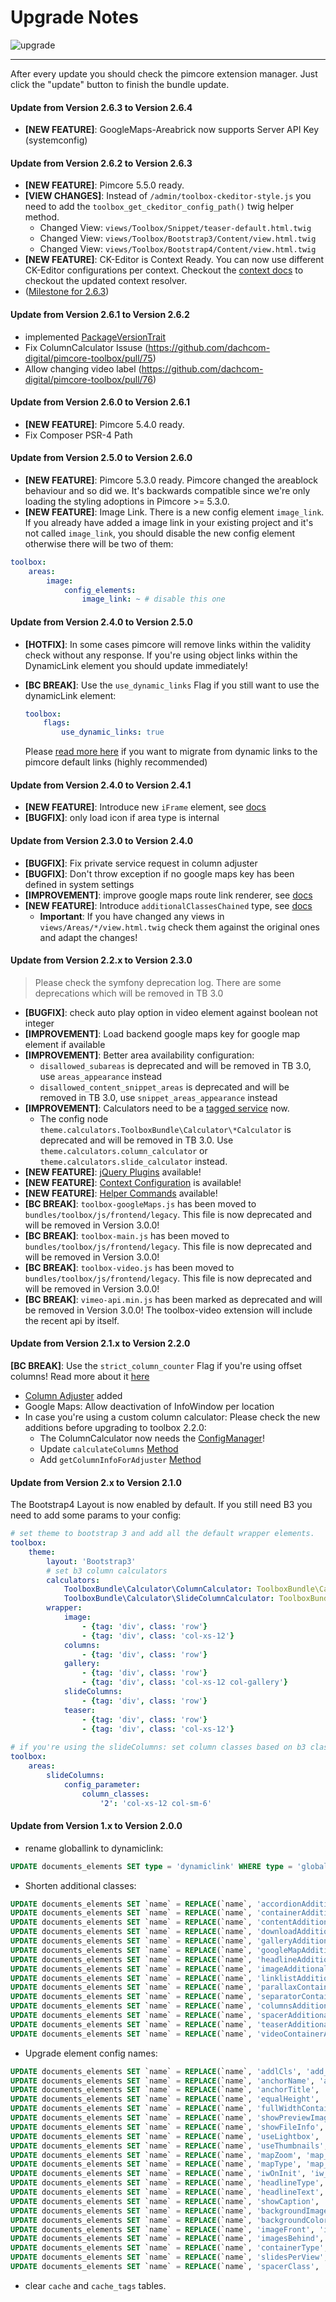 # Upgrade Notes
![upgrade](https://user-images.githubusercontent.com/700119/31535145-3c01a264-affa-11e7-8d86-f04c33571f65.png)  

***

After every update you should check the pimcore extension manager. 
Just click the "update" button to finish the bundle update.

#### Update from Version 2.6.3 to Version 2.6.4
- **[NEW FEATURE]**: GoogleMaps-Areabrick now supports Server API Key (systemconfig)

#### Update from Version 2.6.2 to Version 2.6.3
- **[NEW FEATURE]**: Pimcore 5.5.0 ready.
- **[VIEW CHANGES]**: Instead of `/admin/toolbox-ckeditor-style.js` you need to add the `toolbox_get_ckeditor_config_path()` twig helper method.
  - Changed View: `views/Toolbox/Snippet/teaser-default.html.twig`
  - Changed View: `views/Toolbox/Bootstrap3/Content/view.html.twig`
  - Changed View: `views/Toolbox/Bootstrap4/Content/view.html.twig`
- **[NEW FEATURE]**: CK-Editor is Context Ready. You can now use different CK-Editor configurations per context. Checkout the [context docs](docs/15_Context.md) to checkout the updated context resolver.
- ([Milestone for 2.6.3](https://github.com/dachcom-digital/pimcore-toolbox/milestone/11?closed=1))


#### Update from Version 2.6.1 to Version 2.6.2
- implemented [PackageVersionTrait](https://github.com/pimcore/pimcore/blob/master/lib/Extension/Bundle/Traits/PackageVersionTrait.php)
- Fix ColumnCalculator Issuse (https://github.com/dachcom-digital/pimcore-toolbox/pull/75)
- Allow changing video label (https://github.com/dachcom-digital/pimcore-toolbox/pull/76)

#### Update from Version 2.6.0 to Version 2.6.1
- **[NEW FEATURE]**: Pimcore 5.4.0 ready.
- Fix Composer PSR-4 Path

#### Update from Version 2.5.0 to Version 2.6.0
- **[NEW FEATURE]**: Pimcore 5.3.0 ready. Pimcore changed the areablock behaviour and so did we. It's backwards compatible since
  we're only loading the styling adoptions in Pimcore >= 5.3.0.
- **[NEW FEATURE]**: Image Link. There is a new config element `image_link`. If you already have added a image link in your existing project
  and it's not called `image_link`, you should disable the new config element otherwise there will be two of them:
  
```yaml
toolbox:
    areas:
        image:
            config_elements:
                image_link: ~ # disable this one
```

#### Update from Version 2.4.0 to Version 2.5.0

- **[HOTFIX]**: In some cases pimcore will remove links within the validity check without any response. If you're using object links within the DynamicLink element you should update immediately!
- **[BC BREAK]**: Use the `use_dynamic_links` Flag if you still want to use the dynamicLink element:

    ```yml
    toolbox:
        flags:
            use_dynamic_links: true
    ```
    Please [read more here](./docs/70_ConfigurationFlags.md#-use_dynamic_links-flag) if you want to migrate from dynamic links to the pimcore default links (highly recommended)

#### Update from Version 2.4.0 to Version 2.4.1
- **[NEW FEATURE]**: Introduce new `iFrame` element, see [docs](docs/11_ElementsOverview.md#iframe)
- **[BUGFIX]**: only load icon if area type is internal

#### Update from Version 2.3.0 to Version 2.4.0

- **[BUGFIX]**: Fix private service request in column adjuster
- **[BUGFIX]**: Don't throw exception if no google maps key has been defined in system settings
- **[IMPROVEMENT]**: improve google maps route link renderer, see [docs](docs/11_ElementsOverview.md#route-link-renderer)
- **[NEW FEATURE]**: Introduce `additionalClassesChained` type, see [docs](docs/11_ElementsOverview.md#additional-classes)
  - **Important**: If you have changed any views in `views/Areas/*/view.html.twig` check them against the original ones and adapt the changes!

#### Update from Version 2.2.x to Version 2.3.0

> Please check the symfony deprecation log. There are some deprecations which will be removed in TB 3.0

- **[BUGFIX]**: check auto play option in video element against boolean not integer
- **[IMPROVEMENT]**: Load backend google maps key for google map element if available
- **[IMPROVEMENT]**: Better area availability configuration:
  - `disallowed_subareas` is deprecated and will be removed in TB 3.0, use `areas_appearance` instead
  - `disallowed_content_snippet_areas` is deprecated and will be removed in TB 3.0, use `snippet_areas_appearance` instead
- **[IMPROVEMENT]**: Calculators need to be a [tagged service](docs/30_ToolboxTheme.md) now.
  - The config node `theme.calculators.ToolboxBundle\Calculator\*Calculator` is deprecated and will be removed in TB 3.0. Use `theme.calculators.column_calculator` or `theme.calculators.slide_calculator` instead.
- **[NEW FEATURE]**: [jQuery Plugins](docs/80_Javascript.md) available!
- **[NEW FEATURE]**: [Context Configuration](docs/15_Context.md) is available!
- **[NEW FEATURE]**: [Helper Commands](docs/2_Commands.md) available!
- **[BC BREAK]**: `toolbox-googleMaps.js` has been moved to `bundles/toolbox/js/frontend/legacy`. This file is now deprecated and will be removed in Version 3.0.0!
- **[BC BREAK]**: `toolbox-main.js` has been moved to `bundles/toolbox/js/frontend/legacy`. This file is now deprecated and will be removed in Version 3.0.0!
- **[BC BREAK]**: `toolbox-video.js` has been moved to `bundles/toolbox/js/frontend/legacy`. This file is now deprecated and will be removed in Version 3.0.0!
- **[BC BREAK]**: `vimeo-api.min.js` has been marked as deprecated and will be removed in Version 3.0.0! The toolbox-video extension will include the recent api by itself.

#### Update from Version 2.1.x to Version 2.2.0
**[BC BREAK]**: Use the `strict_column_counter` Flag if you're using offset columns! Read more about it [here](docs/70_ConfigurationFlags.md#strict_column_counter-flag)

- [Column Adjuster](docs/60_ColumnAdjuster.md) added
- Google Maps: Allow deactivation of InfoWindow per location
- In case you're using a custom column calculator: Please check the new additions before upgrading to toolbox 2.2.0:
  - The ColumnCalculator now needs the [ConfigManager](https://github.com/dachcom-digital/pimcore-toolbox/blob/master/src/ToolboxBundle/Calculator/Bootstrap4/ColumnCalculator.php#L18)!
  - Update `calculateColumns` [Method](https://github.com/dachcom-digital/pimcore-toolbox/blob/master/src/ToolboxBundle/Calculator/Bootstrap4/ColumnCalculator.php#L24)
  - Add `getColumnInfoForAdjuster` [Method](https://github.com/dachcom-digital/pimcore-toolbox/blob/master/src/ToolboxBundle/Calculator/Bootstrap4/ColumnCalculator.php#L139)

#### Update from Version 2.x to Version 2.1.0
The Bootstrap4 Layout is now enabled by default. If you still need B3 you need to add some params to your config:

```yaml
# set theme to bootstrap 3 and add all the default wrapper elements.
toolbox:
    theme:
        layout: 'Bootstrap3'
        # set b3 column calculators
        calculators:
            ToolboxBundle\Calculator\ColumnCalculator: ToolboxBundle\Calculator\Bootstrap3\ColumnCalculator
            ToolboxBundle\Calculator\SlideColumnCalculator: ToolboxBundle\Calculator\Bootstrap3\SlideColumnCalculator
        wrapper:
            image:
                - {tag: 'div', class: 'row'}
                - {tag: 'div', class: 'col-xs-12'}
            columns:
                - {tag: 'div', class: 'row'}
            gallery:
                - {tag: 'div', class: 'row'}
                - {tag: 'div', class: 'col-xs-12 col-gallery'}
            slideColumns:
                - {tag: 'div', class: 'row'}
            teaser:
                - {tag: 'div', class: 'row'}
                - {tag: 'div', class: 'col-xs-12'}
                
# if you're using the slideColumns: set column classes based on b3 classes.
toolbox:
    areas:
        slideColumns:
            config_parameter:
                column_classes:
                    '2': 'col-xs-12 col-sm-6'
```

#### Update from Version 1.x to Version 2.0.0
- rename globallink to dynamiclink:
```sql
UPDATE documents_elements SET type = 'dynamiclink' WHERE type = 'globallink';
```

- Shorten additional classes:
```sql
UPDATE documents_elements SET `name` = REPLACE(`name`, 'accordionAdditionalClasses', 'add_classes');
UPDATE documents_elements SET `name` = REPLACE(`name`, 'containerAdditionalClasses', 'add_classes');
UPDATE documents_elements SET `name` = REPLACE(`name`, 'contentAdditionalClasses', 'add_classes');
UPDATE documents_elements SET `name` = REPLACE(`name`, 'downloadAdditionalClasses', 'add_classes');
UPDATE documents_elements SET `name` = REPLACE(`name`, 'galleryAdditionalClasses', 'add_classes');
UPDATE documents_elements SET `name` = REPLACE(`name`, 'googleMapAdditionalClasses', 'add_classes');
UPDATE documents_elements SET `name` = REPLACE(`name`, 'headlineAdditionalClasses', 'add_classes');
UPDATE documents_elements SET `name` = REPLACE(`name`, 'imageAdditionalClasses', 'add_classes');
UPDATE documents_elements SET `name` = REPLACE(`name`, 'linklistAdditionalClasses', 'add_classes');
UPDATE documents_elements SET `name` = REPLACE(`name`, 'parallaxContainerAdditionalClasses', 'add_classes');
UPDATE documents_elements SET `name` = REPLACE(`name`, 'separatorContainerAdditionalClasses', 'add_classes');
UPDATE documents_elements SET `name` = REPLACE(`name`, 'columnsAdditionalClasses', 'add_classes');
UPDATE documents_elements SET `name` = REPLACE(`name`, 'spacerAdditionalClasses', 'add_classes');
UPDATE documents_elements SET `name` = REPLACE(`name`, 'teaserAdditionalClasses', 'add_classes');
UPDATE documents_elements SET `name` = REPLACE(`name`, 'videoContainerAdditionalClasses', 'add_classes');
```

- Upgrade element config names:

```sql
UPDATE documents_elements SET `name` = REPLACE(`name`, 'addlCls', 'add_classes');
UPDATE documents_elements SET `name` = REPLACE(`name`, 'anchorName', 'anchor_name');
UPDATE documents_elements SET `name` = REPLACE(`name`, 'anchorTitle', 'anchor_title');
UPDATE documents_elements SET `name` = REPLACE(`name`, 'equalHeight', 'equal_height');
UPDATE documents_elements SET `name` = REPLACE(`name`, 'fullWidthContainer', 'full_width_container');
UPDATE documents_elements SET `name` = REPLACE(`name`, 'showPreviewImages', 'show_preview_images');
UPDATE documents_elements SET `name` = REPLACE(`name`, 'showFileInfo', 'show_file_info');
UPDATE documents_elements SET `name` = REPLACE(`name`, 'useLightbox', 'use_light_box');
UPDATE documents_elements SET `name` = REPLACE(`name`, 'useThumbnails', 'use_thumbnails');
UPDATE documents_elements SET `name` = REPLACE(`name`, 'mapZoom', 'map_zoom');
UPDATE documents_elements SET `name` = REPLACE(`name`, 'mapType', 'map_type');
UPDATE documents_elements SET `name` = REPLACE(`name`, 'iwOnInit', 'iw_on_init');
UPDATE documents_elements SET `name` = REPLACE(`name`, 'headlineType', 'headline_type');
UPDATE documents_elements SET `name` = REPLACE(`name`, 'headlineText', 'headline_text');
UPDATE documents_elements SET `name` = REPLACE(`name`, 'showCaption', 'show_caption');
UPDATE documents_elements SET `name` = REPLACE(`name`, 'backgroundImage', 'background_image'); #parallax
UPDATE documents_elements SET `name` = REPLACE(`name`, 'backgroundColor', 'background_color'); #parallax
UPDATE documents_elements SET `name` = REPLACE(`name`, 'imageFront', 'image_front');
UPDATE documents_elements SET `name` = REPLACE(`name`, 'imagesBehind', 'image_behind');
UPDATE documents_elements SET `name` = REPLACE(`name`, 'containerType', 'container_type');
UPDATE documents_elements SET `name` = REPLACE(`name`, 'slidesPerView', 'slides_per_view');
UPDATE documents_elements SET `name` = REPLACE(`name`, 'spacerClass', 'spacer_class');
```

- clear `cache` and `cache_tags` tables.
